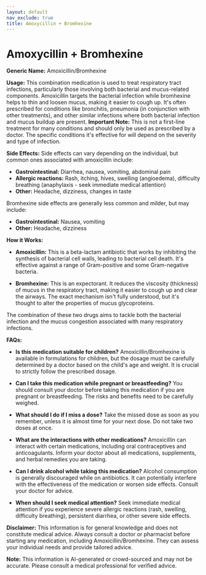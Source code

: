 ```yaml
---
layout: default
nav_exclude: true
title: Amoxycillin + Bromhexine
---
```


# Amoxycillin + Bromhexine

**Generic Name:** Amoxicillin/Bromhexine

**Usage:** This combination medication is used to treat respiratory tract infections, particularly those involving both bacterial and mucus-related components.  Amoxicillin targets the bacterial infection while bromhexine helps to thin and loosen mucus, making it easier to cough up.  It's often prescribed for conditions like bronchitis, pneumonia (in conjunction with other treatments), and other similar infections where both bacterial infection and mucus buildup are present.  **Important Note:**  This is not a first-line treatment for many conditions and should only be used as prescribed by a doctor.  The specific conditions it's effective for will depend on the severity and type of infection.

**Side Effects:** Side effects can vary depending on the individual, but common ones associated with amoxicillin include:

* **Gastrointestinal:** Diarrhea, nausea, vomiting, abdominal pain
* **Allergic reactions:** Rash, itching, hives, swelling (angioedema), difficulty breathing (anaphylaxis - seek immediate medical attention)
* **Other:**  Headache, dizziness, changes in taste

Bromhexine side effects are generally less common and milder, but may include:

* **Gastrointestinal:** Nausea, vomiting
* **Other:** Headache, dizziness

**How it Works:**

* **Amoxicillin:** This is a beta-lactam antibiotic that works by inhibiting the synthesis of bacterial cell walls, leading to bacterial cell death.  It's effective against a range of Gram-positive and some Gram-negative bacteria.

* **Bromhexine:** This is an expectorant. It reduces the viscosity (thickness) of mucus in the respiratory tract, making it easier to cough up and clear the airways.  The exact mechanism isn't fully understood, but it's thought to alter the properties of mucus glycoproteins.

The combination of these two drugs aims to tackle both the bacterial infection and the mucus congestion associated with many respiratory infections.

**FAQs:**

* **Is this medication suitable for children?**  Amoxicillin/Bromhexine is available in formulations for children, but the dosage must be carefully determined by a doctor based on the child's age and weight.  It is crucial to strictly follow the prescribed dosage.

* **Can I take this medication while pregnant or breastfeeding?**  You should consult your doctor before taking this medication if you are pregnant or breastfeeding.  The risks and benefits need to be carefully weighed.

* **What should I do if I miss a dose?** Take the missed dose as soon as you remember, unless it is almost time for your next dose. Do not take two doses at once.

* **What are the interactions with other medications?** Amoxicillin can interact with certain medications, including oral contraceptives and anticoagulants.  Inform your doctor about all medications, supplements, and herbal remedies you are taking.

* **Can I drink alcohol while taking this medication?**  Alcohol consumption is generally discouraged while on antibiotics. It can potentially interfere with the effectiveness of the medication or worsen side effects. Consult your doctor for advice.

* **When should I seek medical attention?** Seek immediate medical attention if you experience severe allergic reactions (rash, swelling, difficulty breathing), persistent diarrhea, or other severe side effects.

**Disclaimer:** This information is for general knowledge and does not constitute medical advice. Always consult a doctor or pharmacist before starting any medication, including Amoxicillin/Bromhexine.  They can assess your individual needs and provide tailored advice.


**Note:** This information is AI-generated or crowd-sourced and may not be accurate. Please consult a medical professional for verified advice.